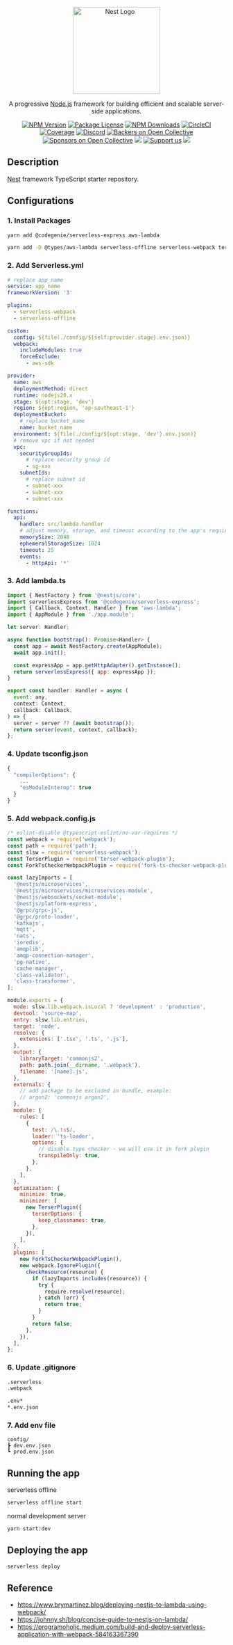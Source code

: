 <p align="center">
  <a href="http://nestjs.com/" target="blank"><img src="https://nestjs.com/img/logo-small.svg" width="200" alt="Nest Logo" /></a>
</p>

[circleci-image]: https://img.shields.io/circleci/build/github/nestjs/nest/master?token=abc123def456
[circleci-url]: https://circleci.com/gh/nestjs/nest

  <p align="center">A progressive <a href="http://nodejs.org" target="_blank">Node.js</a> framework for building efficient and scalable server-side applications.</p>
    <p align="center">
<a href="https://www.npmjs.com/~nestjscore" target="_blank"><img src="https://img.shields.io/npm/v/@nestjs/core.svg" alt="NPM Version" /></a>
<a href="https://www.npmjs.com/~nestjscore" target="_blank"><img src="https://img.shields.io/npm/l/@nestjs/core.svg" alt="Package License" /></a>
<a href="https://www.npmjs.com/~nestjscore" target="_blank"><img src="https://img.shields.io/npm/dm/@nestjs/common.svg" alt="NPM Downloads" /></a>
<a href="https://circleci.com/gh/nestjs/nest" target="_blank"><img src="https://img.shields.io/circleci/build/github/nestjs/nest/master" alt="CircleCI" /></a>
<a href="https://coveralls.io/github/nestjs/nest?branch=master" target="_blank"><img src="https://coveralls.io/repos/github/nestjs/nest/badge.svg?branch=master#9" alt="Coverage" /></a>
<a href="https://discord.gg/G7Qnnhy" target="_blank"><img src="https://img.shields.io/badge/discord-online-brightgreen.svg" alt="Discord"/></a>
<a href="https://opencollective.com/nest#backer" target="_blank"><img src="https://opencollective.com/nest/backers/badge.svg" alt="Backers on Open Collective" /></a>
<a href="https://opencollective.com/nest#sponsor" target="_blank"><img src="https://opencollective.com/nest/sponsors/badge.svg" alt="Sponsors on Open Collective" /></a>
  <a href="https://paypal.me/kamilmysliwiec" target="_blank"><img src="https://img.shields.io/badge/Donate-PayPal-ff3f59.svg"/></a>
    <a href="https://opencollective.com/nest#sponsor"  target="_blank"><img src="https://img.shields.io/badge/Support%20us-Open%20Collective-41B883.svg" alt="Support us"></a>
  <a href="https://twitter.com/nestframework" target="_blank"><img src="https://img.shields.io/twitter/follow/nestframework.svg?style=social&label=Follow"></a>
</p>
  <!--[![Backers on Open Collective](https://opencollective.com/nest/backers/badge.svg)](https://opencollective.com/nest#backer)
  [![Sponsors on Open Collective](https://opencollective.com/nest/sponsors/badge.svg)](https://opencollective.com/nest#sponsor)-->

## Description

[Nest](https://github.com/nestjs/nest) framework TypeScript starter repository.

## Configurations

### 1. Install Packages

```bash
yarn add @codegenie/serverless-express aws-lambda
```

```bash
yarn add -D @types/aws-lambda serverless-offline serverless-webpack terser-webpack-plugin fork-ts-checker-webpack-plugin
```

### 2. Add Serverless.yml

```yml
# replace app_name
service: app_name
frameworkVersion: '3'

plugins:
  - serverless-webpack
  - serverless-offline

custom:
  config: ${file(./config/${self:provider.stage}.env.json)}
  webpack:
    includeModules: true
    forceExclude:
      - aws-sdk

provider:
  name: aws
  deploymentMethod: direct
  runtime: nodejs20.x
  stage: ${opt:stage, 'dev'}
  region: ${opt:region, 'ap-southeast-1'}
  deploymentBucket:
    # replace bucket_name
    name: bucket_name
  environment: ${file(./config/${opt:stage, 'dev'}.env.json)}
  # remove vpc if not needed
  vpc:
    securityGroupIds:
      # replace security group id
      - sg-xxx
    subnetIds:
      # replace subnet id
      - subnet-xxx
      - subnet-xxx
      - subnet-xxx

functions:
  api:
    handler: src/lambda.handler
    # adjust memory, storage, and timeout according to the app's requirements.
    memorySize: 2048
    ephemeralStorageSize: 1024
    timeout: 25
    events:
      - httpApi: '*'
```

### 3. Add lambda.ts

```js
import { NestFactory } from '@nestjs/core';
import serverlessExpress from '@codegenie/serverless-express';
import { Callback, Context, Handler } from 'aws-lambda';
import { AppModule } from './app.module';

let server: Handler;

async function bootstrap(): Promise<Handler> {
  const app = await NestFactory.create(AppModule);
  await app.init();

  const expressApp = app.getHttpAdapter().getInstance();
  return serverlessExpress({ app: expressApp });
}

export const handler: Handler = async (
  event: any,
  context: Context,
  callback: Callback,
) => {
  server = server ?? (await bootstrap());
  return server(event, context, callback);
};
```

### 4. Update tsconfig.json

```js
{
  "compilerOptions": {
    ...
    "esModuleInterop": true
  }
}
```

### 5. Add webpack.config.js

```js
/* eslint-disable @typescript-eslint/no-var-requires */
const webpack = require('webpack');
const path = require('path');
const slsw = require('serverless-webpack');
const TerserPlugin = require('terser-webpack-plugin');
const ForkTsCheckerWebpackPlugin = require('fork-ts-checker-webpack-plugin');

const lazyImports = [
  '@nestjs/microservices',
  '@nestjs/microservices/microservices-module',
  '@nestjs/websockets/socket-module',
  '@nestjs/platform-express',
  '@grpc/grpc-js',
  '@grpc/proto-loader',
  'kafkajs',
  'mqtt',
  'nats',
  'ioredis',
  'amqplib',
  'amqp-connection-manager',
  'pg-native',
  'cache-manager',
  'class-validator',
  'class-transformer',
];

module.exports = {
  mode: slsw.lib.webpack.isLocal ? 'development' : 'production',
  devtool: 'source-map',
  entry: slsw.lib.entries,
  target: 'node',
  resolve: {
    extensions: ['.tsx', '.ts', '.js'],
  },
  output: {
    libraryTarget: 'commonjs2',
    path: path.join(__dirname, '.webpack'),
    filename: '[name].js',
  },
  externals: {
    // add package to be excluded in bundle, example:
    // argon2: 'commonjs argon2',
  },
  module: {
    rules: [
      {
        test: /\.ts$/,
        loader: 'ts-loader',
        options: {
          // disable type checker - we will use it in fork plugin
          transpileOnly: true,
        },
      },
    ],
  },
  optimization: {
    minimize: true,
    minimizer: [
      new TerserPlugin({
        terserOptions: {
          keep_classnames: true,
        },
      }),
    ],
  },
  plugins: [
    new ForkTsCheckerWebpackPlugin(),
    new webpack.IgnorePlugin({
      checkResource(resource) {
        if (lazyImports.includes(resource)) {
          try {
            require.resolve(resource);
          } catch (err) {
            return true;
          }
        }
        return false;
      },
    }),
  ],
};
```

### 6. Update .gitignore

```bash
.serverless
.webpack

.env*
*.env.json
```

### 7. Add env file

```
config/
┣ dev.env.json
┗ prod.env.json
```

## Running the app

serverless offline

```bash
serverless offline start
```

normal development server

```bash
yarn start:dev
```

## Deploying the app

```bash
serverless deploy
```

## Reference

- https://www.brymartinez.blog/deploying-nestjs-to-lambda-using-webpack/
- https://johnny.sh/blog/concise-guide-to-nestjs-on-lambda/
- https://programoholic.medium.com/build-and-deploy-serverless-application-with-webpack-584163367390
